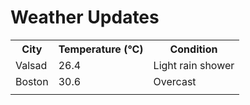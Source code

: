 # Weather Updates

<!-- WEATHER-UPDATE-START -->
<table><tr><th>City</th><th>Temperature (°C)</th><th>Condition</th></tr><tr><td>Valsad</td><td>26.4</td><td>Light rain shower</td></tr><tr><td>Boston</td><td>30.6</td><td>Overcast</td></tr><tr><td></td><td></td><td></td></tr></table>
<!-- WEATHER-UPDATE-END -->
